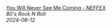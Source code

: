 <!--2024-08-12 03:00:28-->
<div class="yb">
  <a class="nodecor" href="/index.html?rok/you_will_never_see_me_coming_-_neffex">
    <img class="preview" data-videoid="k8m8X_Bcefc" src="https://i4.ytimg.com/vi/k8m8X_Bcefc/hqdefault.jpg" align="middle" alt="">
  </a>
  <div class="inlbl text">
    <a class="nodecor" href="/index.html?rok/you_will_never_see_me_coming_-_neffex">You Will Never See Me Coming - NEFFEX</a><br>
    <i class="smaller2">80's Rock N Roll</i><br>
    <i class="smaller3">2024-08-12</i>
  </div>
</div>
